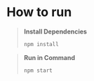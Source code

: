 # How to run

> **Install  Dependencies**
>``` bash
>npm install
>```

> **Run in Command**
>``` bash
>npm start
>```